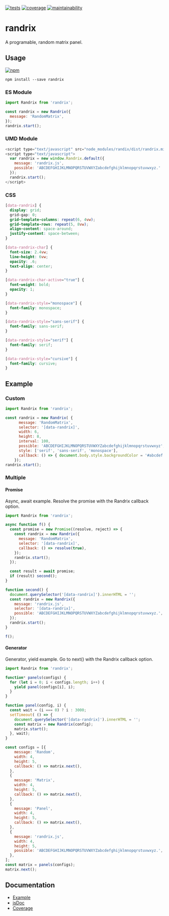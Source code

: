 [![tests][tests]][tests-url]
[![coverage][coverage]][coverage-url]
[![maintainability][maintainability]][maintainability-url]

# randrix
A programable, random matrix panel.

## Usage

[![npm][npm]][npm-url]

```console
npm install --save randrix
```

### ES Module

```javascript
import Randrix from 'randrix';

const randrix = new Randrix({
  message: 'RandomMatrix',
});
randrix.start();

```

### UMD Module

```javascript
<script type="text/javascript" src="node_modules/randix/dist/randrix.min.js"></script>
<script type="text/javascript">
  var randrix = new window.Randrix.default({
    message: 'randrix.js',
    possible: 'ABCDEFGHIJKLMNOPQRSTUVWXYZabcdefghijklmnopqrstuvwxyz.'
  });
  randrix.start();
</script>
```

### CSS

```css
[data-randrix] {
  display: grid;
  grid-gap: 0;
  grid-template-columns: repeat(6, 4vw);
  grid-template-rows: repeat(5, 8vw);
  align-content: space-around;
  justify-content: space-between;
}

[data-randrix-char] {
  font-size: 2.4vw;
  line-height: 6vw;
  opacity: .6;
  text-align: center;
}

[data-randrix-char-active="true"] {
  font-weight: bold;
  opacity: 1;
}

[data-randrix-style="monospace"] {
  font-family: monospace;
}

[data-randrix-style="sans-serif"] {
  font-family: sans-serif;
}

[data-randrix-style="serif"] {
  font-family: serif;
}

[data-randrix-style="cursive"] {
  font-family: cursive;
}
```

## Example

### Custom

```javascript
import Randrix from 'randrix';

const randrix = new Randrix( {
      message: 'RandomMatrix',
      selector: '[data-randrix]',
      width: 6,
      height: 8,
      interval: 100,
      possible: 'ABCDEFGHIJKLMNOPQRSTUVWXYZabcdefghijklmnopqrstuvwxyz',
      style: ['serif', 'sans-serif', 'monospace'],
      callback: () => { document.body.style.backgroundColor = '#abcdef'; },
    });
randrix.start();
```

### Multiple

#### Promise
Async, await example. Resolve the promise with the Randrix callback option.

```javascript
import Randrix from 'randrix';

async function f() {
  const promise = new Promise((resolve, reject) => {
    const randrix = new Randrix({
      message: 'RandomMatrix',
      selector: '[data-randrix]',
      callback: () => resolve(true),
    });
    randrix.start();
  });

  const result = await promise;
  if (result) second();
}

function second() {
  document.querySelector('[data-randrix]').innerHTML = '';
  const randrix = new Randrix({
    message: 'randrix.js',
    selector: '[data-randrix]',
    possible: 'ABCDEFGHIJKLMNOPQRSTUVWXYZabcdefghijklmnopqrstuvwxyz.',
  });
  randrix.start();
}

f();

```

#### Generator
Generator, yield example. Go to next() with the Randrix callback option.

```javascript
import Randrix from 'randrix';

function* panels(configs) {
  for (let i = 0; i < configs.length; i++) {
    yield panel(configs[i], i);
  }
}

function panel(config, i) {
  const wait = (i === 0) ? i : 3000;
  setTimeout( () => {
    document.querySelector('[data-randrix]').innerHTML = '';
    const matrix = new Randrix(config);
    matrix.start();
  }, wait);
}

const configs = [{
    message: 'Random',
    width: 4,
    height: 5,
    callback: () => matrix.next(),
  },
  {
    message: 'Matrix',
    width: 4,
    height: 5,
    callback: () => matrix.next(),
  },
  {
    message: 'Panel',
    width: 4,
    height: 5,
    callback: () => matrix.next(),
  },
  {
    message: 'randrix.js',
    width: 4,
    height: 5,
    possible: 'ABCDEFGHIJKLMNOPQRSTUVWXYZabcdefghijklmnopqrstuvwxyz.',
  },
];
const matrix = panels(configs);
matrix.next();
```

## Documentation

* [Example](https://exiguus.github.io/js.randrix/)
* [jsDoc](https://exiguus.github.io/js.randrix/jsdoc/)
* [Coverage](https://exiguus.github.io/js.randrix/jsdoc/coverage/)


[tests]: https://img.shields.io/travis/exiguus/js.randrix/master.svg
[tests-url]: https://travis-ci.org/exiguus/js.randrix

[maintainability]:
https://api.codeclimate.com/v1/badges/192506e0ccb2e5f72435/maintainability
[maintainability-url]:
https://codeclimate.com/github/exiguus/js.randrix/maintainability

[coverage]:
https://api.codeclimate.com/v1/badges/192506e0ccb2e5f72435/test_coverage
[coverage-url]:
https://codeclimate.com/github/exiguus/js.randrix/test_coverage

[npm]: https://img.shields.io/npm/v/randrix.svg
[npm-url]: https://npmjs.com/package/randrix

